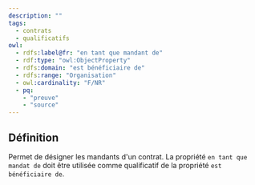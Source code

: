 ```yaml
---
description: ""
tags:
  - contrats
  - qualificatifs
owl:
  - rdfs:label@fr: "en tant que mandant de"
  - rdf:type: "owl:ObjectProperty"
  - rdfs:domain: "est bénéficiaire de"
  - rdfs:range: "Organisation"
  - owl:cardinality: "F/NR"
  - pq:
    - "preuve"
    - "source"
---
```


<OntologyTable frontMatter={frontMatter}/>

## Définition

Permet de désigner les mandants d'un contrat. La propriété `en tant que mandat de` doit être utilisée comme qualificatif de la propriété `est bénéficiaire de`.

